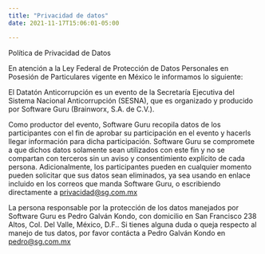 ```yaml
---
title: "Privacidad de datos"
date: 2021-11-17T15:06:01-05:00

---
```


Política de Privacidad de Datos

En atención a la Ley Federal de Protección de Datos Personales en Posesión de Particulares vigente en México le informamos lo siguiente:

El Datatón Anticorrupción es un evento de la Secretaría Ejecutiva del Sistema Nacional Anticorrupción (SESNA), que es organizado y producido por Software Guru (Brainworx, S.A. de C.V.). 

Como productor del evento, Software Guru recopila datos de los participantes con el fin de aprobar su participación en el evento y hacerls llegar información para dicha participación. Software Guru se compromete a que dichos datos solamente sean utilizados con este fin y no se compartan con terceros sin un aviso y consentimiento explícito de cada persona. Adicionalmente, los participantes pueden en cualquier momento pueden solicitar que sus datos sean eliminados, ya sea usando en enlace incluido en los correos que manda Software Guru, o escribiendo directamente a privacidad@sg.com.mx

La persona responsable por la protección de los datos manejados por Software Guru es Pedro Galván Kondo, con domicilio en San Francisco 238 Altos, Col. Del Valle, México, D.F.. Si tienes alguna duda o queja respecto al manejo de tus datos, por favor contácta a Pedro Galván Kondo en pedro@sg.com.mx



